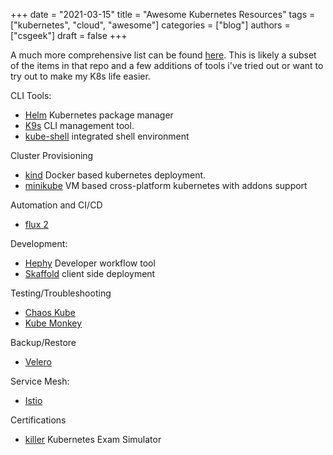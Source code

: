 +++ 
date = "2021-03-15"
title = "Awesome Kubernetes Resources"
tags = ["kubernetes", "cloud", "awesome"]
categories = ["blog"]
authors = ["csgeek"]
draft = false
+++

A much more comprehensive list can be found [here](https://github.com/tomhuang12/awesome-k8s-resources).  This is likely a subset of the items in that repo and a few additions of tools i've tried out or want to try out to make my K8s life easier.

CLI Tools:
  * [Helm](https://github.com/helm/helm) Kubernetes package manager
  * [K9s](https://github.com/derailed/k9s) CLI management tool.
  * [kube-shell](https://github.com/cloudnativelabs/kube-shell) integrated shell environment

 Cluster Provisioning 
  * [kind](https://github.com/kubernetes-sigs/kind) Docker based kubernetes deployment.
  * [minikube](https://github.com/kubernetes/minikube) VM based cross-platform kubernetes with addons support

Automation and CI/CD
  * [flux 2](https://github.com/fluxcd/flux2)

Development:
  * [Hephy](https://web.teamhephy.com/) Developer workflow tool
  * [Skaffold](https://skaffold.dev/) client side deployment
  
Testing/Troubleshooting
  * [Chaos Kube](https://github.com/linki/chaoskube)  
  * [Kube Monkey](https://github.com/asobti/kube-monkey)
  
Backup/Restore
  * [Velero](https://github.com/vmware-tanzu/velero)
  
Service Mesh:
  * [Istio](https://github.com/istio/istio)
  
Certifications
  * [killer](https://killer.sh/) Kubernetes Exam Simulator
